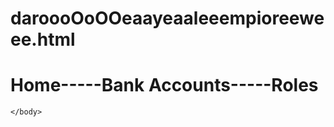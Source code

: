 # daroooOoOOeaayeaaleeempioreeweee.html
<!DOCTYPE HTML>
<html>
    <head>
        <title>daroooOoOOeaayeaaleeempioreeweee.html</title>
        <meta charset="utf-8">
    </head>
    <body>
    <h1>Home-----Bank Accounts-----Roles</h1>

    </body>
</html>
